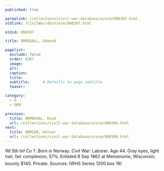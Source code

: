 ```yaml
---
published: true

permalink: /collections/civil-war-database/o/orm/008307.html
oldlink: /CivilWar/db/o/orm/008307.html

oldid: 008307

title: ORMSDALL, Edmond

pagelist:
  exclude: false
  order: 8307
  image: 
  alt:
  caption:
  title:
  subtitle:      # Defaults to page subtitle
  teaser:

category: 
  - O 
  - ORM

previous:
  title: ORMEKVAL, Knud
  url: /collections/civil-war-database/o/orm/008306.html  
next:
  title: ORMSEN, Halvor
  url: /collections/civil-war-database/o/orm/008308.html   
---
```

WI 5th Inf Co ?. Born in Norway. Civil War: Laborer. Age 44. Gray eyes, light hair, fair complexion, 5&#146;7&frac34;&#148;. Enlisted 8 Sep 1862 at Menomonie, Wisconsin; bounty $140. Private. Sources: (WHS Series 1200 box 19)